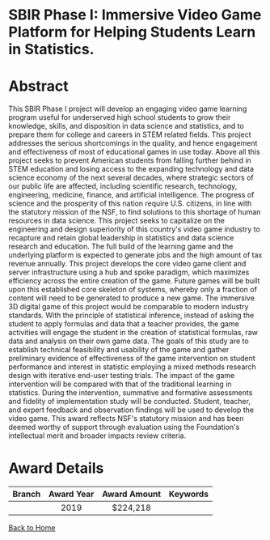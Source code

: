 
SBIR Phase I: Immersive Video Game Platform for Helping Students Learn in Statistics.
=====================================================================================

# Abstract


This SBIR Phase I project will develop an engaging video game learning program useful for underserved high school students to grow their knowledge, skills, and disposition in data science and statistics, and to prepare them for college and careers in STEM related fields. This project addresses the serious shortcomings in the quality, and hence engagement and effectiveness of most of educational games in use today. Above all this project seeks to prevent American students from falling further behind in STEM education and losing access to the expanding technology and data science economy of the next several decades, where strategic sectors of our public life are affected, including scientific research, technology, engineering, medicine, finance, and artificial intelligence. The progress of science and the prosperity of this nation require U.S. citizens, in line with the statutory mission of the NSF, to find solutions to this shortage of human resources in data science. This project seeks to capitalize on the engineering and design superiority of this country's video game industry to recapture and retain global leadership in statistics and data science research and education. The full build of the learning game and the underlying platform is expected to generate jobs and the high amount of tax revenue annually. This project develops the core video game client and server infrastructure using a hub and spoke paradigm, which maximizes efficiency across the entire creation of the game. Future games will be built upon this established core skeleton of systems, whereby only a fraction of content will need to be generated to produce a new game. The immersive 3D digital game of this project would be comparable to modern industry standards. With the principle of statistical inference, instead of asking the student to apply formulas and data that a teacher provides, the game activities will engage the student in the creation of statistical formulas, raw data and analysis on their own game data. The goals of this study are to establish technical feasibility and usability of the game and gather preliminary evidence of effectiveness of the game intervention on student performance and interest in statistic employing a mixed methods research design with iterative end-user testing trials. The impact of the game intervention will be compared with that of the traditional learning in statistics. During the intervention, summative and formative assessments and fidelity of implementation study will be conducted. Student, teacher, and expert feedback and observation findings will be used to develop the video game. This award reflects NSF's statutory mission and has been deemed worthy of support through evaluation using the Foundation's intellectual merit and broader impacts review criteria.  

# Award Details

|Branch|Award Year|Award Amount|Keywords|
| :---: | :---: | :---: | :---: |
||2019|$224,218||
  
  


[Back to Home](https://github.com/chrischow/dod_sbir_awards/Reports/JT/#475)